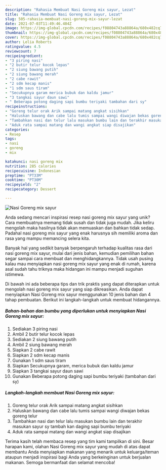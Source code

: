 ```yaml
---
description: "Rahasia Membuat Nasi Goreng mix sayur, Lezat"
title: "Rahasia Membuat Nasi Goreng mix sayur, Lezat"
slug: 505-rahasia-membuat-nasi-goreng-mix-sayur-lezat
date: 2021-07-03T11:49:46.404Z
image: https://img-global.cpcdn.com/recipes/f08804743a88864a/680x482cq70/nasi-goreng-mix-sayur-foto-resep-utama.jpg
thumbnail: https://img-global.cpcdn.com/recipes/f08804743a88864a/680x482cq70/nasi-goreng-mix-sayur-foto-resep-utama.jpg
cover: https://img-global.cpcdn.com/recipes/f08804743a88864a/680x482cq70/nasi-goreng-mix-sayur-foto-resep-utama.jpg
author: Lelia Roberts
ratingvalue: 4.5
reviewcount: 7
recipeingredient:
- "3 piring nasi"
- "2 butir telur kocok lepas"
- "2 siung bawang putih"
- "2 siung bawang merah"
- "2 cabe rawit"
- "2 sdm kecap manis"
- "1 sdm saus tiram"
- "Secukupnya garam merica bubuk dan kaldu jamur"
- "3 tangkai sayur daun sawi"
- " Beberapa potong daging sapi bumbu teriyaki tambahan dari sy"
recipeinstructions:
- "Goreng telur orak Arik sampai matang angkat sisihkan"
- "Haluskan bawang dan cabe lalu tumis sampai wangi diwajan bekas goreng telur"
- "Tambahkan nasi dan telur lalu masukan bumbu lain dan terakhir masukan sayur sy tambah kan daging sapi bumbu teriyaki"
- "Aduk rata sampai matang dan wangi angkat siap disajikan"
categories:
- Resep
tags:
- nasi
- goreng
- mix

katakunci: nasi goreng mix 
nutrition: 285 calories
recipecuisine: Indonesian
preptime: "PT33M"
cooktime: "PT30M"
recipeyield: "2"
recipecategory: Dessert

---
```



![Nasi Goreng mix sayur](https://img-global.cpcdn.com/recipes/f08804743a88864a/680x482cq70/nasi-goreng-mix-sayur-foto-resep-utama.jpg)

Anda sedang mencari inspirasi resep nasi goreng mix sayur yang unik? Cara membuatnya memang tidak susah dan tidak juga mudah. Jika keliru mengolah maka hasilnya tidak akan memuaskan dan bahkan tidak sedap. Padahal nasi goreng mix sayur yang enak harusnya sih memiliki aroma dan rasa yang mampu memancing selera kita.



Banyak hal yang sedikit banyak berpengaruh terhadap kualitas rasa dari nasi goreng mix sayur, mulai dari jenis bahan, kemudian pemilihan bahan segar sampai cara membuat dan menghidangkannya. Tidak usah pusing kalau mau menyiapkan nasi goreng mix sayur yang enak di rumah, karena asal sudah tahu triknya maka hidangan ini mampu menjadi suguhan istimewa.


Di bawah ini ada beberapa tips dan trik praktis yang dapat diterapkan untuk mengolah nasi goreng mix sayur yang siap dikreasikan. Anda dapat menyiapkan Nasi Goreng mix sayur menggunakan 10 jenis bahan dan 4 tahap pembuatan. Berikut ini langkah-langkah untuk membuat hidangannya.

<!--inarticleads1-->

##### Bahan-bahan dan bumbu yang diperlukan untuk menyiapkan Nasi Goreng mix sayur:

1. Sediakan 3 piring nasi
1. Ambil 2 butir telur kocok lepas
1. Sediakan 2 siung bawang putih
1. Ambil 2 siung bawang merah
1. Siapkan 2 cabe rawit
1. Siapkan 2 sdm kecap manis
1. Gunakan 1 sdm saus tiram
1. Siapkan Secukupnya garam, merica bubuk dan kaldu jamur
1. Siapkan 3 tangkai sayur daun sawi
1. Gunakan  Beberapa potong daging sapi bumbu teriyaki (tambahan dari sy)




<!--inarticleads2-->

##### Langkah-langkah membuat Nasi Goreng mix sayur:

1. Goreng telur orak Arik sampai matang angkat sisihkan
1. Haluskan bawang dan cabe lalu tumis sampai wangi diwajan bekas goreng telur
1. Tambahkan nasi dan telur lalu masukan bumbu lain dan terakhir masukan sayur sy tambah kan daging sapi bumbu teriyaki
1. Aduk rata sampai matang dan wangi angkat siap disajikan




Terima kasih telah membaca resep yang tim kami tampilkan di sini. Besar harapan kami, olahan Nasi Goreng mix sayur yang mudah di atas dapat membantu Anda menyiapkan makanan yang menarik untuk keluarga/teman ataupun menjadi inspirasi bagi Anda yang berkeinginan untuk berjualan makanan. Semoga bermanfaat dan selamat mencoba!
